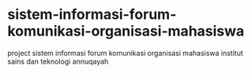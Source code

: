 # sistem-informasi-forum-komunikasi-organisasi-mahasiswa
project sistem informasi forum komunikasi organisasi mahasiswa institut sains dan teknologi annuqayah
